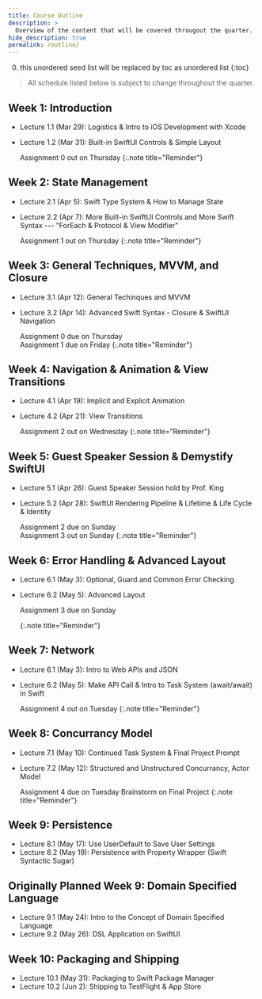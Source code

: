 ```yaml
---
title: Course Outline
description: >
  Overview of the content that will be covered througout the quarter.
hide_description: true
permalink: /outline/
---
```


0. this unordered seed list will be replaced by toc as unordered list
{:toc}

<!-- ## Tentative Course Schedule Outline -->

> All schedule listed below is subject to change throughout the quarter.

## Week 1: Introduction
  - Lecture 1.1 (Mar 29): Logistics & Intro to iOS Development with Xcode
  - Lecture 1.2 (Mar 31): Built-in SwiftUI Controls & Simple Layout

    Assignment 0 out on Thursday
    {:.note title="Reminder"}

## Week 2: State Management
  - Lecture 2.1 (Apr 5): Swift Type System & How to Manage State
  - Lecture 2.2 (Apr 7): More Built-in SwiftUI Controls and More Swift Syntax --- "ForEach & Protocol & View Modifier"

    Assignment 1 out on Thursday
    {:.note title="Reminder"}
    
## Week 3: General Techniques, MVVM, and Closure
  - Lecture 3.1 (Apr 12): General Techinques and MVVM
  - Lecture 3.2 (Apr 14): Advanced Swift Syntax - Closure & SwiftUI Navigation
  
    Assignment 0 due on Thursday  
    Assignment 1 due on Friday
    {:.note title="Reminder"}

## Week 4: Navigation & Animation & View Transitions 
  - Lecture 4.1 (Apr 19): Implicit and Explicit Animation 
  - Lecture 4.2 (Apr 21): View Transitions
  
    Assignment 2 out on Wednesday
    {:.note title="Reminder"}

## Week 5: Guest Speaker Session & Demystify SwiftUI
  - Lecture 5.1 (Apr 26): Guest Speaker Session hold by Prof. King
  - Lecture 5.2 (Apr 28): SwiftUI Rendering Pipeline & Lifetime & Life Cycle & Identity

    Assignment 2 due on Sunday  
    Assignment 3 out on Sunday
    {:.note title="Reminder"}
    
## Week 6: Error Handling & Advanced Layout
  - Lecture 6.1 (May 3): Optional, Guard and Common Error Checking
  - Lecture 6.2 (May 5): Advanced Layout
  
    Assignment 3 due on Sunday  
    
    {:.note title="Reminder"}
    
## Week 7: Network
  - Lecture 6.1 (May 3): Intro to Web APIs and JSON
  - Lecture 6.2 (May 5): Make API Call & Intro to Task System (await/await) in Swift
  
    Assignment 4 out on Tuesday
    {:.note title="Reminder"}

## Week 8: Concurrancy Model
  - Lecture 7.1 (May 10): Continued Task System & Final Project Prompt
  - Lecture 7.2 (May 12): Structured and Unstructured Concurrancy, Actor Model  

    Assignment 4 due on Tuesday
    Brainstorm on Final Project
    {:.note title="Reminder"}

## Week 9: Persistence
  - Lecture 8.1 (May 17): Use UserDefault to Save User Settings
  - Lecture 8.2 (May 19): Persistence with Property Wrapper (Swift Syntactic Sugar)

## Originally Planned Week 9: Domain Specified Language
  - Lecture 9.1 (May 24): Intro to the Concept of Domain Specified Language
  - Lecture 9.2 (May 26): DSL Application on SwiftUI

## Week 10: Packaging and Shipping
  - Lecture 10.1 (May 31): Packaging to Swift Package Manager 
  - Lecture 10.2 (Jun 2): Shipping to TestFlight & App Store


